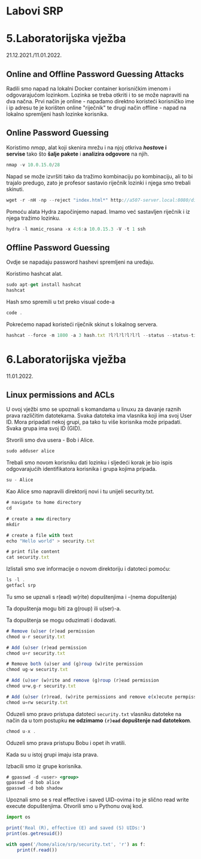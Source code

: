 # Labovi SRP

# 5.Laboratorijska vježba

21.12.2021./11.01.2022.

## **Online and Offline Password Guessing Attacks**

Radili smo napad na lokalni Docker container korisničkim imenom i odgovarajućom lozinkom. Lozinka se treba otkriti i to se može napraviti na dva načna. Prvi način je online - napadamo direktno koristeći korisničko ime i ip adresu te je korišten online "riječnik" te drugi način offline - napad na lokalno spremljeni hash lozinke korisnika.

## **Online Password Guessing**

Koristimo *nmap*, alat koji skenira mrežu i na njoj otkriva ***host*ove i servise** tako što **šalje pakete** i **analizira odgovore** na njih.

```jsx
nmap -v 10.0.15.0/28
```

Napad se može izvršiti tako da tražimo kombinaciju po kombinaciju, ali to bi trajalo predugo, zato je profesor sastavio riječnik lozinki i njega smo trebali skinuti.

```jsx
wget -r -nH -np --reject "index.html*" http://a507-server.local:8080/dictionary/g1/
```

Pomoću alata Hydra započinjemo napad. Imamo već sastavljen riječnik i iz njega tražimo lozinku.

```jsx
hydra -l mamic_rosana -x 4:6:a 10.0.15.3 -V -t 1 ssh
```

## Offline Password Guessing

Ovdje se napadaju password hashevi spremljeni na uređaju.

Koristimo hashcat alat.

```jsx
sudo apt-get install hashcat
hashcat
```

Hash smo spremili u txt preko visual code-a

```jsx
code .
```

Pokrećemo napad koristeći riječnik skinut s lokalnog servera.

```jsx
hashcat --force -m 1800 -a 3 hash.txt ?l?l?l?l?l?l --status --status-timer 10
```

# 6.Laboratorijska vježba

11.01.2022.

## **Linux permissions and ACLs**

U ovoj vježbi smo se upoznali s komandama u linuxu za davanje raznih prava različitim datotekama. Svaka datoteka ima vlasnika koji ima svoj User ID. Mora pripadati nekoj grupi, pa tako tu više korisnika može pripadati. Svaka grupa ima svoj ID (GID).

Stvorili smo dva usera - Bob i Alice.

```jsx
sudo adduser alice
```

Trebali smo novom korisniku dati lozinku i sljedeći korak je bio ispis odgovarajućih identifikatora korisnika i grupa kojima pripada.

```jsx
su - Alice
```

Kao Alice smo napravili direktorij novi i tu unijeli security.txt.

```jsx
# navigate to home directory
cd

# create a new directory
mkdir

# create a file with text
echo "Hello world" > security.txt

# print file content
cat security.txt
```

Izlistali smo sve informacije o novom direktoriju i datoteci pomoću:

```jsx
ls -l .
getfacl srp
```

Tu smo se upznali s r(ead) w(rite) dopuštenjima i -(nema dopuštenja)

Ta dopuštenja mogu biti za g(roup) ili u(ser)-a.

Ta dopuštenja se mogu oduzimati i dodavati.

```jsx
# Remove (u)ser (r)ead permission
chmod u-r security.txt

# Add (u)ser (r)ead permission
chmod u+r security.txt

# Remove both (u)ser and (g)roup (w)rite permission
chmod ug-w security.txt

# Add (u)ser (w)rite and remove (g)roup (r)ead permission
chmod u+w,g-r security.txt

# Add (u)ser (r)read, (w)rite permissions and remove e(x)ecute permpission
chmod u=rw security.txt
```

Oduzeli smo pravo pristupa datoteci `security.txt` vlasniku datoteke na način da u tom postupku **ne odzimamo `(r)ead` dopuštenje nad datotekom**.

```jsx
chmod u-x .
```

Oduzeli smo prava pristupu Bobu i opet ih vratili.

Kada su u istoj grupi imaju ista prava.

Izbacili smo iz grupe korisnika.

```jsx
# gpasswd -d <user> <group>
gpasswd -d bob alice
gpasswd -d bob shadow
```

Upoznali smo se s real effective i saved UID-ovima i to je slično read write execute dopuštenjima. Otvorili smo u Pythonu ovaj kod.

```jsx
import os

print('Real (R), effective (E) and saved (S) UIDs:') 
print(os.getresuid())

with open('/home/alice/srp/security.txt', 'r') as f:
    print(f.read())
```